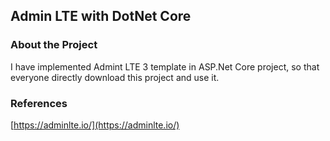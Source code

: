 ## Admin LTE with DotNet Core

### About the Project
I have implemented Admint LTE 3 template in ASP.Net Core project, so that everyone directly download this project and use it.

### References
[https://adminlte.io/](https://adminlte.io/)
